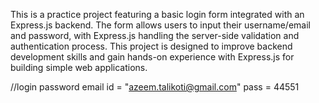 This is a practice project featuring a basic login form integrated with an Express.js backend. The form allows users to input their username/email and password, with Express.js handling the server-side validation and authentication process. This project is designed to improve backend development skills and gain hands-on experience with Express.js for building simple web applications.

//login password
email id = "azeem.talikoti@gmail.com"
pass = 44551
